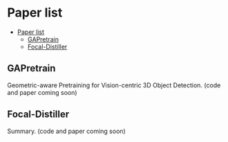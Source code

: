 # Paper list
- [Paper list](#paper-list)
  - [GAPretrain](#gapretrain)
  - [Focal-Distiller](#focal-distiller)

## GAPretrain
Geometric-aware Pretraining for Vision-centric 3D Object Detection.
(code and paper coming soon)

## Focal-Distiller
Summary. 
(code and paper coming soon)